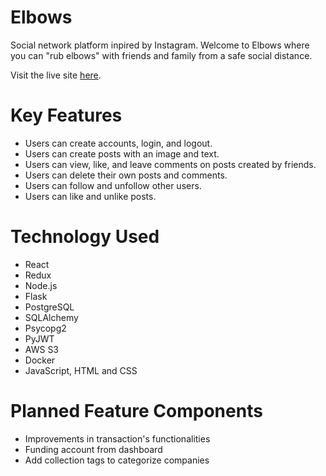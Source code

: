 # Elbows

Social network platform inpired by Instagram. Welcome to Elbows where you can "rub elbows" with friends and family from a safe social distance.

Visit the live site [here](https://elbowsapp.herokuapp.com/).


# Key Features

- Users can create accounts, login, and logout. 
- Users can create posts with an image and text.
- Users can view, like, and leave comments on posts created by friends.
- Users can delete their own posts and comments.
- Users can follow and unfollow other users.
- Users can like and unlike posts.


# Technology Used

- React
- Redux
- Node.js
- Flask
- PostgreSQL
- SQLAlchemy
- Psycopg2
- PyJWT
- AWS S3
- Docker
- JavaScript, HTML and CSS


# Planned Feature Components

 - Improvements in transaction's functionalities
 - Funding account from dashboard
 - Add collection tags to categorize companies
